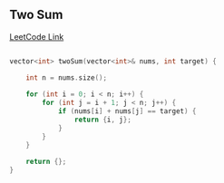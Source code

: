 ## Two Sum
[LeetCode Link](https://leetcode.com/problems/two-sum/)

```cpp

vector<int> twoSum(vector<int>& nums, int target) {

    int n = nums.size();
    
    for (int i = 0; i < n; i++) {
        for (int j = i + 1; j < n; j++) {
            if (nums[i] + nums[j] == target) {
                return {i, j};
            }
        }
    }
    
    return {};
}

```